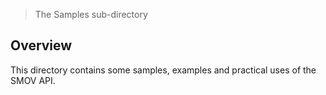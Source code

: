 > The Samples sub-directory

## Overview

This directory contains some samples, examples and practical uses of the SMOV API.
